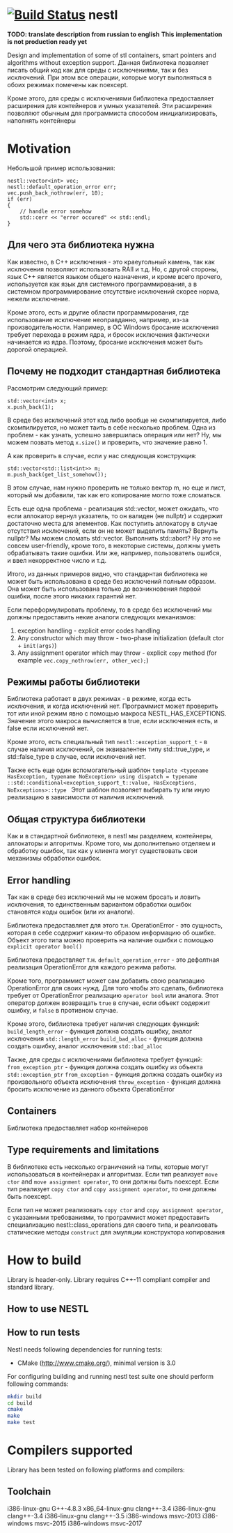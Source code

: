 ﻿[![Build Status](https://travis-ci.org/prograholic/nestl.svg?branch=master)](https://travis-ci.org/prograholic/nestl)
nestl
=====

**TODO: translate description from russian to english**
**This implementation is not production ready yet**

Design and implementation of some of stl containers, smart pointers and algorithms without exception support.
Данная библиотека позволяет писать общий код как для среды с исключениями, так и без исключений.
При этом все операции, которые могут выполняться в обоих режимах помечены как noexcept.

Кроме этого, для среды с исключениями библиотека предоставляет расширения для контейнеров и умных указателей.
Эти расширения позволяют обычным для программиста способом инициализировать, наполнять контейнеры

Motivation
==========

Небольшой пример использования:

```
nestl::vector<int> vec;
nestl::default_operation_error err;
vec.push_back_nothrow(err, 10);
if (err)
{
    // handle error somehow
    std::cerr << "error occured" << std::endl;
}
```


Для чего эта библиотека нужна
-----------------------------

Как известно, в C++ исключения - это краеугольный камень, так как исключения позволяют использовать RAII и т.д.
Но, с другой стороны, язык C++ является языком общего назначения,
и кроме всего прочего, используется как язык для системного программирования,
а в системном программирование отсутствие исключений скорее норма, нежели исключение.

Кроме этого, есть и другие области программирования, где использование исключение неоправданно, например, из-за производительности.
Например, в ОС Windows бросание исключения требует перехода в режим ядра, и бросок исключения фактически начинается из ядра.
Поэтому, бросание исключения может быть дорогой операцией.


Почему не подходит стандартная библиотека
-----------------------------------------
Рассмотрим следующий пример:

```
std::vector<int> x;
x.push_back(1);
```

В среде без исключений этот код либо вообще не скомпилируется, либо скомпилируется, но может таить в себе несколько проблем.
Одна из проблем - как узнать, успешно завершилась операция или нет?
Ну, мы можем позвать метод `x.size()` и проверить, что значение равно 1.

А как проверить в случае, если у нас следующая конструкция:
```
std::vector<std::list<int>> m;
m.push_back(get_list_somehow());
```
В этом случае, нам нужно проверить не только вектор m, но еще и лист, который мы добавили, так как его копирование могло тоже сломаться.

Есть еще одна проблема - реализация std::vector, может ожидать, что если аллокатор вернул указатель,
то он валиден (не nullptr) и содержит достаточно места для элементов.
Как поступить аллокатору в случае отсутствия исключений, если он не может выделить память?
Вернуть nullptr? Мы можем сломать std::vector.
Выполнить std::abort? Ну это не совсем user-friendly, кроме того, в некоторые системы, должны уметь обрабатывать такие ошибки.
Или же, например, пользователь ошибся, и ввел некорректное число и т.д.

Итого, из данных примеров видно, что стандарнтая библиотека не может быть использована в среде без исключений полным образом.
Она может быть использована только до возникновения первой ошибки, после этого никаких гарантий нет.


Если переформулировать проблему, то в среде без исключений мы должны предоставить некие аналоги следующих механизмов:
1. exception handling - explicit error codes handling
2. Any constructor which may throw - two-phase initialization (default ctor + `init(args)`)
3. Any assignment operator which may throw - explicit `copy` method (for example `vec.copy_nothrow(err, other_vec);`)




Режимы работы библиотеки
------------------------

Библиотека работает в двух режимах - в режиме, когда есть исключения, и когда исключений нет.
Программист может проверить тот или иной режим явно с помощью макроса NESTL_HAS_EXCEPTIONS.
Значение этого макроса вычисляется в true, если исключения есть, и false если исключений нет.

Кроме этого, есть специальный тип 
`nestl::exception_support_t` - в случае наличия исключений, он эквивалентен типу std::true_type,
и std::false_type в случае, если исключений нет.

Также есть еще один вспомогательный шаблон
`template <typename HasException, typename NoException>
using dispatch = typename ::std::conditional<exception_support_t::value, HasExceptions, NoExceptions>::type
`
Этот шаблон позволяет выбирать ту или иную реализацию в зависимости от наличия исключений.



Общая структура библиотеки
--------------------------

Как и в стандартной библиотеке, в nestl мы разделяем, контейнеры, аллокаторы и алгоритмы.
Кроме того, мы дополнительно отделяем и обработку ошибок, так как у клиента могут существовать свои механизмы обработки ошибок.


Error handling
--------------

Так как в среде без исключений мы не можем бросать и ловить исключения,
то единственным вариантом обработки ошибок становятся коды ошибок (или их аналоги).

Библиотека предоставляет для этого т.н. OperationError - это сущность, которая в себе содержит каким-то образом информацию об ошибке.
Объект этого типа можно проверить на наличие ошибки с помощью `explicit operator bool()`

Библиотека предоствляет т.н. `default_operation_error` - это дефолтная реализация OperationError для каждого режима работы.


Кроме того, программист может сам добавить свою реализацию OperationError для своих нужд.
Для того чтобы это сделать, библиотека требует от OperationError реализацию `operator bool` или аналога.
Этот оператор должен возвращать `true` в случае, если объект содержит ошибку, и `false` в противном случае.

Кроме этого, библиотека требует наличия следующих функций:
`build_length_error` - функция должна создать ошибку, аналог исключения `std::length_error`
`build_bad_alloc` - функция должна создать ошибку, аналог исключения `std::bad_alloc`

Также, для среды с исключениями библиотека требует функций:
`from_exception_ptr` - функция должна создать ошибку из объекта `std::exception_ptr`
`from_exception` - функция должна создать ошибку из произвольного объекта исключения
`throw_exception` - функция должна бросить исключение из данного объекта OperationError


Containers
----------
Библиотека предоставляет набор контейнеров


Type requirements and limitations
---------------------------------
В библиотеке есть несколько ограничений на типы, которые могут использоваться в контейнерах и алгоритмах.
Если тип реализует `move ctor` and `move assignment operator`, то они должны быть noexcept.
Если тип реализует `copy ctor` and `copy assignment operator`, то они должны быть noexcept.

Если тип не может реализовать `copy ctor` and `copy assignment operator`, с указанными требованиями,
то программист может предоставить специализацию nestl::class_operations для своего типа, и реализовать статические методы
`construct` для эмуляции конструктора копирования




How to build
============
Library is header-only. Library requires C++-11 compliant compiler and standard library.


How to use NESTL
-----------------------------------------

How to run tests
----------------
Nestl needs following dependencies for running tests:
* CMake (http://www.cmake.org/), minimal version is 3.0

For configuring building and running nestl test suite one should perform following commands:
```sh
mkdir build
cd build
cmake
make
make test
```



Compilers supported
===================

Library has been tested on following platforms and compilers:

Toolchain
-----------------------------
i386-linux-gnu G++-4.8.3
x86_64-linux-gnu clang++-3.4
i386-linux-gnu clang++-3.4
i386-linux-gnu clang++-3.5
i386-windows msvc-2013
i386-windows msvc-2015
i386-windows msvc-2017

